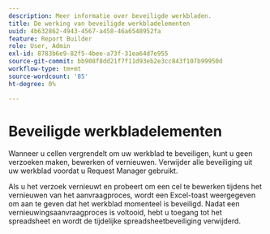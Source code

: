 ```yaml
---
description: Meer informatie over beveiligde werkbladen.
title: De werking van beveiligde werkbladelementen
uuid: 4b632862-4943-4567-a458-46a6548952fa
feature: Report Builder
role: User, Admin
exl-id: 8783b6e9-82f5-4bee-a73f-31ea64d7e955
source-git-commit: bb908f8dd21f7f11d93eb2e3cc843f107b99950d
workflow-type: tm+mt
source-wordcount: '85'
ht-degree: 0%

---
```


# Beveiligde werkbladelementen

Wanneer u cellen vergrendelt om uw werkblad te beveiligen, kunt u geen verzoeken maken, bewerken of vernieuwen. Verwijder alle beveiliging uit uw werkblad voordat u Request Manager gebruikt.

Als u het verzoek vernieuwt en probeert om een cel te bewerken tijdens het vernieuwen van het aanvraagproces, wordt een Excel-toast weergegeven om aan te geven dat het werkblad momenteel is beveiligd. Nadat een vernieuwingsaanvraagproces is voltooid, hebt u toegang tot het spreadsheet en wordt de tijdelijke spreadsheetbeveiliging verwijderd.
